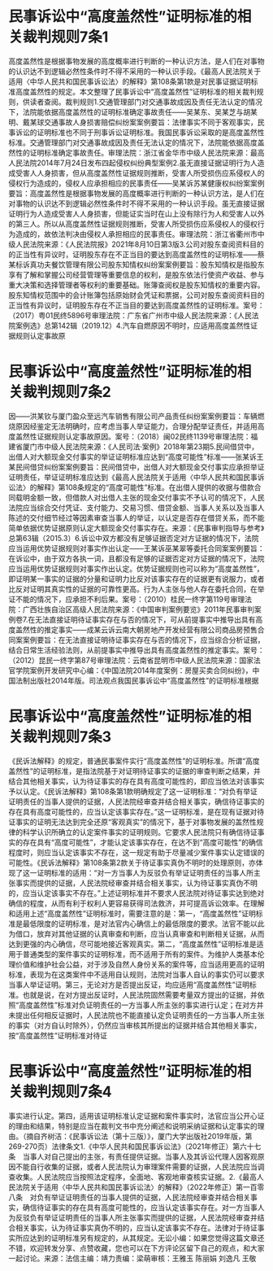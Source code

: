 # 民事诉讼中“高度盖然性”证明标准的相关裁判规则7条1

高度盖然性是根据事物发展的高度概率进行判断的一种认识方法，是人们在对事物的认识达不到逻辑必然性条件时不得不采用的一种认识手段。《最高人民法院关于适用〈中华人民共和国民事诉讼法〉的解释》第108条第1款是对民事证据证明标准高度盖然性的规定。本文整理了民事诉讼中“高度盖然性”证明标准的相关裁判规则，供读者查阅。裁判规则1.交通管理部门对交通事故成因及责任无法认定的情况下，法院能依据高度盖然性的证明标准确定事故责任——吴某东、吴某芝与胡某明、戴某球交通事故人身损害赔偿纠纷案案例要旨：法律事实不同于客观事实，民事诉讼的证明标准也不同于刑事诉讼证明标准。我国民事诉讼采取的是高度盖然性标准。交通管理部门对交通事故成因及责任无法认定的情况下，法院能依据高度盖然性的证明标准确定事故责任。审理法院：浙江省金华市中级人民法院来源：最高人民法院2014年7月24日发布四起侵权纠纷典型案例2.虽无直接证据证明行为人造成受害人人身损害，但从高度盖然性证据规则推断，受害人所受损伤应系侵权人的侵权行为造成的，侵权人应承担相应的民事责任——吴某诉苏某健康权纠纷案案例要旨：高度盖然性是根据事物发展的高度概率进行判断的一种认识方法，是人们在对事物的认识达不到逻辑必然性条件时不得不采用的一种认识手段。虽无直接证据证明行为人造成受害人人身损害，但能证实当时在山上没有除行为人和受害人以外的第三人。所以从高度盖然性证据规则推断，受害人所受损伤应系侵权人的侵权行为造成的，故依法判决由侵权人承担相应的民事责任。审理法院：浙江省衢州市中级人民法院来源：《人民法院报》2021年8月10日第3版3.公司对股东查阅资料目的的正当性有异议时，证明股东存在不正当目的要达到高度盖然性的证明标准——蔡某标诉真功夫餐饮管理有限公司股东知情权纠纷案案例要旨：股东知情权是指股东享有了解和掌握公司经营管理等重要信息的权利，是股东依法行使资产收益、参与重大决策和选择管理者等权利的重要基础。账簿查阅权是股东知情权的重要内容。股东知情权范围中的会计账簿包括原始财会凭证和票据，公司对股东查阅资料目的正当性有异议时，证明股东存在不正当目的要达到高度盖然性的证明标准。案号：（2017）粤01民终5896号审理法院：广东省广州市中级人民法院来源：《人民法院案例选》总第142辑（2019.12）4.汽车自燃原因不明时，应适用高度盖然性证据规则认定事故原

# 民事诉讼中“高度盖然性”证明标准的相关裁判规则7条2

因——洪某钦与厦门盈众至远汽车销售有限公司产品责任纠纷案案例要旨：车辆燃烧原因经鉴定无法明确时，应考虑当事人举证能力，合理分配举证责任，并适用高度盖然性证据规则认定事故原因。案号：（2018）闽02民终1139号审理法院：福建省厦门市中级人民法院来源：《人民司法·案例》2018年第23期5.民间借贷中，出借人对大额现金交付事实的举证证明标准应达到“高度可能性”标准——张某诉王某民间借贷纠纷案案例要旨：民间借贷中，出借人对大额现金交付事实应承担举证证明责任，举证证明标准应达到《最高人民法院关于适用〈中华人民共和国民事诉讼法〉的解释》第108条规定的“高度可能性”标准。在出借人提供的收据与借款合同载明金额一致，但借款人对出借人主张的现金交付事实不予认可的情况下，人民法院应当综合交付凭证、支付能力、交易习惯、借贷金额、当事人关系以及当事人陈述的交付细节经过等因素审查当事人的举证，以认定是否存在借贷关系，而不能简单依据优势证据原则认定大额现金交付事实存在。来源：《民事审判指导与参考》总第63辑（2015.3）6.诉讼中双方都没有足够证据否定对方证据的情况下，法院应当运用优势证据规则对事实作出认定——王某诉巫某翠等委托合同案案例要旨：在诉讼中，由于双方各执一词，且都没有足够的证据否定对方证据的情况下，法院应当运用优势证据规则对事实作出认定。优势证据规则也可以称为“高度盖然性”，即证明某一事实的证据的分量和证明力比反对该事实存在的证据更有说服力，或者比反对证明其真实性的证据的可靠性更高。行为人主张与他人存在委托合同，在举证不能的情况下，应承担不利后果。案号：（2010）桂民一终字第119号审理法院：广西壮族自治区高级人民法院来源：《中国审判案例要览》2011年民事审判案例卷7.在无法直接证明待证事实存在与否的情况下，可从前提事实中推导出具有高度盖然性的推定事实——成某云诉云南大朝房地产开发经营有限公司商品房预售合同案案例要旨：在无法直接证明待证事实存在与否的情况下，应当综合分析证据，结合日常生活经验法则，从前提事实中推导出具有高度盖然性的推定事实。案号：（2012）昆民一终字第87号审理法院：云南省昆明市中级人民法院来源：国家法官学院案例开发研究中心编：《中国法院2014年度案例：房屋买卖合同纠纷》，中国法制出版社2014年版。司法观点我国民事诉讼中“高度盖然性”的证明标准根据

# 民事诉讼中“高度盖然性”证明标准的相关裁判规则7条3

《民诉法解释》的规定，普通民事案件实行“高度盖然性”的证明标准。所谓“高度盖然性”的证明标准，是指法院基于对证明待证事实的证据的审查判断之结果，并结合其他相关事实，认为待证事实的存在具有高度可能性的，即应当依法对该事实予以认定。《民诉法解释》第108条第1款明确规定了这一证明标准：“对负有举证证明责任的当事人提供的证据，人民法院经审查并结合相关事实，确信待证事实的存在具有高度可能性的，应当认定该事实存在。”这一证明标准，是在现有证据对待证事实的证明无法达到完全还原“客观真实”的情况下，基于对事物发展的盖然性规律的科学认识所确立的认定案件事实的证明规则。它要求人民法院只有确信待证事实的存在具有“高度可能性”，才能认定该事实存在，在达不到“高度可能性”的确信程度时，则应当认定该事实不存在，这一规定有助于尽量减少案件事实认定错误的可能性。《民诉法解释》第108条第2款关于待证事实真伪不明时的处理原则，亦体现了这一证明标准的适用：“对一方当事人为反驳负有举证证明责任的当事人所主张事实而提供的证据，人民法院经审查并结合相关事实，认为待证事实真伪不明的，应当认定该事实不存在。”上述证明标准并不要求人民法院对待证事实达到绝对确信的程度，从而有利于权利人更容易获得司法救济，并可提高诉讼效率。在理解和适用上述“高度盖然性”证明标准时，需要注意的是：第一，“高度盖然性”证明标准是最低限度的证明标准，是对法官内心确信上的最低限度的要求。法官不能以此为借口，放弃对其他证据的认真审查和判断，应当认真审查和判断相关证据，从而达到更强的内心确信，尽可能地接近客观真实。第二，“高度盖然性”证明标准是适用于普通类型的案件事实的证明标准，而不适用于所有的案件。为维护人类基本伦理价值和维护社会公益，对于涉及自然人身份关系的案件等，应当适用更高的证明标准，表现为在这类案件中不适用自认规则，法院对当事人自认的事实仍可以要求当事人举证证明。第三，无论对方是否提出反证，均应适用“高度盖然性”证明标准。也就是说，在对方提出反证时，人民法院固然需要考量双方提出的证据，并依照“高度盖然性”标准对负证明责任的一方当事人所主张的事实进行认定；在对方并未提出任何相反证据时，人民法院也不能直接认定负证明责任的一方当事人所主张的事实（对方自认时除外），仍然应当审核其所提出的证据并结合其他相关事实，按“高度盖然性”证明标准对待证

# 民事诉讼中“高度盖然性”证明标准的相关裁判规则7条4

事实进行认定。第四，适用该证明标准认定证据和案件事实时，法官应当公开心证的理由和结果，特别是应当在裁判文书中充分阐述和说明采纳证据和认定事实的理由。（摘自齐树洁：《民事诉讼法（第十三版）》，厦门大学出版社2019年版，第269-270页）法律条文1.《中华人民共和国民事诉讼法》（2021年修正）第六十七条　当事人对自己提出的主张，有责任提供证据。当事人及其诉讼代理人因客观原因不能自行收集的证据，或者人民法院认为审理案件需要的证据，人民法院应当调查收集。人民法院应当按照法定程序，全面地、客观地审查核实证据。2.《最高人民法院关于适用〈中华人民共和国民事诉讼法〉的解释》（2022年修正）第一百零八条　对负有举证证明责任的当事人提供的证据，人民法院经审查并结合相关事实，确信待证事实的存在具有高度可能性的，应当认定该事实存在。对一方当事人为反驳负有举证证明责任的当事人所主张事实而提供的证据，人民法院经审查并结合相关事实，认为待证事实真伪不明的，应当认定该事实不存在。法律对于待证事实所应达到的证明标准另有规定的，从其规定。无讼小编：如果您觉得这篇文章还不错，欢迎转发分享、点赞收藏，您也可以在下方评论区留下自己的观点，和大家一起讨论。来源：法信主编：靖力责编：梁萌审核：王雅玉 陈丽娟 刘逸凡 王敬

